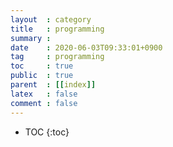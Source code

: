 ```yaml
---
layout  : category
title   : programming
summary :
date    : 2020-06-03T09:33:01+0900
tag     : programming
toc     : true
public  : true
parent  : [[index]]
latex   : false
comment : false
---
```

* TOC
{:toc}
